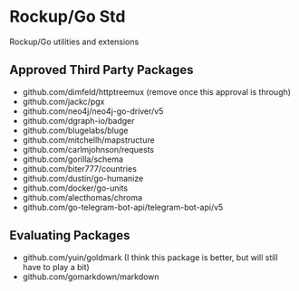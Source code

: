 # Rockup/Go Std

Rockup/Go utilities and extensions


## Approved Third Party Packages
- github.com/dimfeld/httptreemux (remove once this approval is through)
- github.com/jackc/pgx
- github.com/neo4j/neo4j-go-driver/v5
- github.com/dgraph-io/badger
- github.com/blugelabs/bluge
- github.com/mitchellh/mapstructure
- github.com/carlmjohnson/requests
- github.com/gorilla/schema
- github.com/biter777/countries
- github.com/dustin/go-humanize
- github.com/docker/go-units
- github.com/alecthomas/chroma
- github.com/go-telegram-bot-api/telegram-bot-api/v5

## Evaluating Packages
- github.com/yuin/goldmark (I think this package is better, but will still have to play a bit)
- github.com/gomarkdown/markdown
